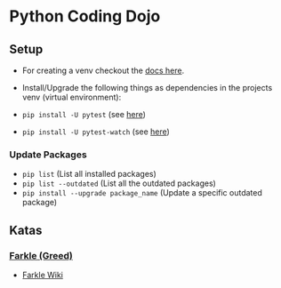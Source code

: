 # Python Coding Dojo

## Setup

- For creating a venv checkout the [docs here](https://python.land/virtual-environments/virtualenv).
- Install/Upgrade the following things as dependencies in the projects venv (virtual environment):

- `pip install -U pytest` (see [here](https://docs.pytest.org/en/8.2.x/getting-started.html#install-pytest))
- `pip install -U pytest-watch` (see [here](https://pypi.org/project/pytest-watch/))

### Update Packages

- `pip list` (List all installed packages)
- `pip list --outdated` (List all the outdated packages)
- `pip install --upgrade package_name` (Update a specific outdated package)

## Katas

### [Farkle (Greed)](https://codingdojo.org/kata/Greed/)

- [Farkle Wiki](https://en.wikipedia.org/wiki/Farkle#)